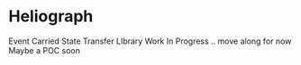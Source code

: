 # Heliograph
Event Carried State Transfer LIbrary
Work In Progress .. move along for now
Maybe a POC soon
